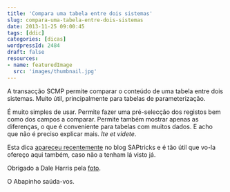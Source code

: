 ```yaml
---
title: 'Compara uma tabela entre dois sistemas'
slug: compara-uma-tabela-entre-dois-sistemas
date: 2013-11-25 09:00:45
tags: [ddic]
categories: [dicas]
wordpressId: 2484
draft: false
resources:
- name: featuredImage
  src: 'images/thumbnail.jpg'
---
```

A transacção SCMP permite comparar o conteúdo de uma tabela entre dois sistemas. Muito útil, principalmente para tabelas de parameterização.

É muito simples de usar. Permite fazer uma pré-selecção dos registos bem como dos campos a comparar. Permite também mostrar apenas as diferenças, o que é conveniente para tabelas com muitos dados. E acho que não é preciso explicar mais. _Ite et videte_.

Esta dica [apareceu recentemente][1] no blog SAPtricks e é tão útil que vo-la ofereço aqui também, caso não a tenham lá visto já.

Obrigado a Dale Harris pela [foto][2].

O Abapinho saúda-vos.

   [1]: http://saptricks.com/105/can-i-compare-the-values-inside-a-table-across-clients
   [2]: http://www.flickr.com/photos/dale_harris/3013611103/in/photostream/
